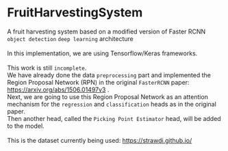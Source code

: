 # FruitHarvestingSystem
A fruit harvesting system based on a modified version of Faster RCNN  `object detection` `deep learning` architecture<br><br>
In this implementation, we are using Tensorflow/Keras frameworks.<br><br>
This work is still `incomplete`.<br>
We have already done the data `preprocessing` part and implemented the Region Proposal Network (RPN) in the original `FasterRCNN` paper: https://arxiv.org/abs/1506.01497v3 .<br>
Next, we are going to use this Region Proposal Network as an attention mechanism for the `regression` and `classification` heads as in the original paper.<br>
Then another head, called the `Picking Point Estimator` head, will be added to the model.<br><br>
This is the dataset currently being used: https://strawdi.github.io/


